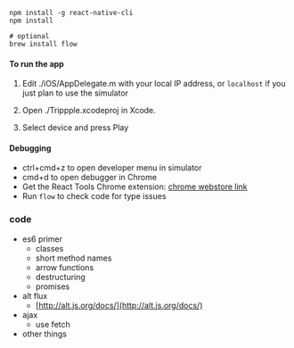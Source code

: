 ```
npm install -g react-native-cli
npm install

# optional
brew install flow
```

#### To run the app
1. Edit ./iOS/AppDelegate.m with your local IP address, or ``localhost`` if you just plan to use the simulator

2. Open ./Trippple.xcodeproj in Xcode.

3. Select device and press Play

#### Debugging
- ctrl+cmd+z to open developer menu in simulator
- cmd+d to open debugger in Chrome
- Get the React Tools Chrome extension: [chrome webstore link](https://chrome.google.com/webstore/detail/react-developer-tools/fmkadmapgofadopljbjfkapdkoienihi)
- Run ```flow``` to check code for type issues

### code

- es6 primer
	- classes
	- short method names
	- arrow functions
	- destructuring
	- promises
- alt flux
	- [http://alt.js.org/docs/](http://alt.js.org/docs/)
- ajax 
	- use fetch 
- other things

